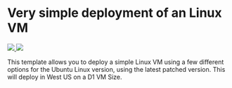 # Very simple deployment of an Linux VM

<a href="https://portal.azure.com/#create/Microsoft.Template/uri/https://raw.githubusercontent.com/andypowe11/Azure-Templates/master/Simple-Ubuntu/azuredeploy.json" target="_blank">
    <img src="http://azuredeploy.net/deploybutton.png"/>
</a>
<a href="http://armviz.io/#/?load=https://raw.githubusercontent.com/andypowe11/Azure-Templates/master/Simple-Ubuntu/azuredeploy.json" target="_blank">
    <img src="http://armviz.io/visualizebutton.png"/>
</a>


This template allows you to deploy a simple Linux VM using a few different options for the Ubuntu Linux version, using the latest patched version. This will deploy in West US on a D1 VM Size.
